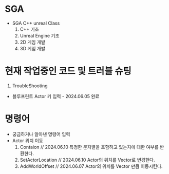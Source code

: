 # SGA

- SGA C++ unreal Class
  1. C++ 기초
  2. Unreal Engine 기초
  3. 2D 게임 개발
  4. 3D 게임 개발

# 현재 작업중인 코드 및 트러블 슈팅   
1. TroubleShooting
  - 블루프린트 Actor 키 입력 - 2024.06.05 완료

# 명령어
- 궁금하거나 알아낸 명령어 입력
- Actor 위치 이동
  1. Contaion          // 2024.06.10
    특정한 문자열을 포함하고 있는지에 대한 여부를 반환한다.
  2. SetActorLocation  // 2024.06.10
    Actor의 위치를 Vector로 변경한다.
  3. AddWorldOffset    // 2024.06.07
    Actor의 위치를 Vector 만큼 이동시킨다.
  

 
